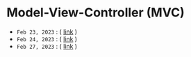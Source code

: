 # Model-View-Controller (MVC)

- `Feb 23, 2023` : ( [link](https://zoom.us/rec/play/lKF-HXnkLjozFJMxWU6T78btFvoQOa1YG60WC4t3TywKICfLKdqT46oEom2ifAlUxtg9xW7Q-py7W7b2.0JAw5XiP60epyfd_) )
- `Feb 24, 2023` : ( [link](https://zoom.us/rec/play/Loj8tc7K9Dogj7W8GwWjP5N4SDlY6dQ-mMGo_CsPLGz8xgbzaqkOJbPE_TRWzXCu-jqIYDeTDfH4cZA6.3nVzTXjmffTmNbMk) )
- `Feb 27, 2023` : ( [link](https://zoom.us/rec/play/PAS5H5gKBH3HQM1pytc_zlp2PzBBAQQhlmYm1G8lBHQFQJrtOGnlCloeo_PwsgO1_eDBDejEAzDwSXUE.QIDytp8jF6LBWZfH) )